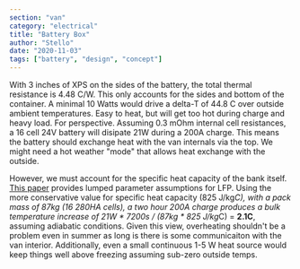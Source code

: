 ```yaml
---
section: "van"
category: "electrical"
title: "Battery Box"
author: "Stello"
date: "2020-11-03"
tags: ["battery", "design", "concept"]
---
```


With 3 inches of XPS on the sides of the battery, the total thermal resistance is 4.48 C/W.  This only accounts for the sides and bottom of the container.  A minimal 10 Watts would drive a delta-T of 44.8 C over outside ambient temperatures.  Easy to heat, but will get too hot during charge and heavy load.  For perspective.  Assuming 0.3 mOhm internal cell resistances, a 16 cell 24V battery will disipate 21W during a 200A charge.  This means the battery should exchange heat with the van internals via the top.  We might need a hot weather "mode" that allows heat exchange with the outside.

However, we must account for the specific heat capacity of the bank itself.  [This paper](https://core.ac.uk/download/pdf/144147357.pdf) provides lumped parameter assumptions for LFP.  Using the more conservative value for specific heat capacity (825 J/kg*C), with a pack mass of 87kg (16 280HA cells), a two hour 200A charge produces a bulk temperature increase of 21W * 7200s / (87kg * 825 J/kg*C) = **2.1C**, assuming adiabatic conditions.  Given this view, overheating shouldn't be a problem even in summer as long is there is some communicaiton with the van interior.  Additionally, even a small continuous 1-5 W heat source would keep things well above freezing assuming sub-zero outside temps.